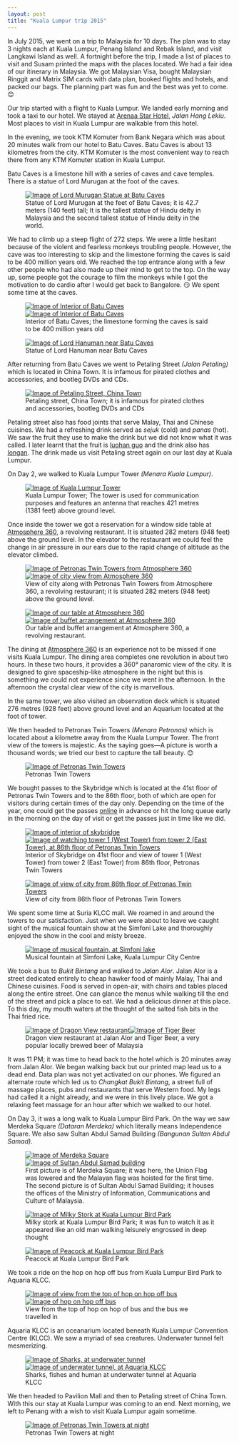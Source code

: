 ```yaml
---
layout: post
title: "Kuala Lumpur trip 2015"
---
```


In July 2015, we went on a trip to Malaysia for 10 days. The plan was to
stay 3 nights each at Kuala Lumpur, Penang Island and Rebak Island, and
visit Langkawi Island as well. A fortnight before the trip, I made a
list of places to visit and Susam printed the maps with the places
located. We had a fair idea of our itinerary in Malaysia. We got
Malaysian Visa, bought Malaysian Ringgit and Matrix SIM cards with data
plan, booked flights and hotels, and packed our bags. The planning part
was fun and the best was yet to come. &#x1f60a;

Our trip started with a flight to Kuala Lumpur. We landed early morning
and took a taxi to our hotel. We stayed at [Arenaa Star Hotel][ASH],
*Jalan Hang Lekiu*. Most places to visit in Kuala Lumpur are walkable
from this hotel.

[ASH]: http://www.tripadvisor.in/Hotel_Review-g298570-d3800051-Reviews-Arenaa_Star_Hotel-Kuala_Lumpur_Wilayah_Persekutuan.html

In the evening, we took KTM Komuter from Bank Negara which was about 20
minutes walk from our hotel to Batu Caves. Batu Caves is about 13
kilometres from the city. KTM Komuter is the most convenient way to
reach there from any KTM Komuter station in Kuala Lumpur.

Batu Caves is a limestone hill with a series of caves and cave temples.
There is a statue of Lord Murugan at the foot of the caves.

<figure id="one-up">
     <a href="{{site.url}}/img/kuala-lumpur-trip-2015/murugan-statue.jpg"
       target="_blank"><img
            src="{{site.url}}/img/kuala-lumpur-trip-2015/murugan-statue-small.jpg"
            alt="Image of Lord Murugan Statue at Batu Caves"></a>
    <figcaption>Statue of Lord Murugan at the feet of Batu Caves; it is
    42.7 meters (140 feet) tall; It is the tallest statue of Hindu deity
    in Malaysia and the second tallest statue of Hindu deity in the
    world.</figcaption>
</figure>

We had to climb up a steep flight of 272 steps. We were a little
hesitant because of the violent and fearless monkeys troubling people.
However, the cave was too interesting to skip and the limestone forming
the caves is said to be 400 million years old. We reached the top
entrance along with a few other people who had also made up their mind
to get to the top. On the way up, some people got the courage to film
the monkeys while I got the motivation to do cardio after I would get
back to Bangalore. &#x1f60f; We spent some time at the caves.

<figure id="two-up">
    <a href="{{site.url}}/img/kuala-lumpur-trip-2015/batu-caves-interior.jpg"
       target="_blank"><img
            src="{{site.url}}/img/kuala-lumpur-trip-2015/batu-caves-interior-small.jpg"
            alt="Image of Interior of Batu Caves"></a><!--
    --><a href="{{site.url}}/img/kuala-lumpur-trip-2015/sky-from-batu-caves-interior.jpg"
       target="_blank"><img
            src="{{site.url}}/img/kuala-lumpur-trip-2015/sky-from-batu-caves-interior-small.jpg"
            alt="Image of Interior of Batu Caves"></a>
    <figcaption>Interior of Batu Caves; the limestone forming the caves
    is said to be 400 million years old</figcaption>
</figure>

<figure id="one-up">
    <a href="{{site.url}}/img/kuala-lumpur-trip-2015/hanuman-statue.jpg"
       target="_blank"><img
            src="{{site.url}}/img/kuala-lumpur-trip-2015/hanuman-statue-small.jpg"
            alt="Image of Lord Hanuman near Batu Caves"></a>
   <figcaption>Statue of Lord Hanuman near Batu Caves</figcaption>
</figure>

After returning from Batu Caves we went to Petaling Street *(Jalan
Petaling)* which is located in China Town. It is infamous for pirated
clothes and accessories, and bootleg DVDs and CDs.

<figure id="one-up">
     <a href="{{site.url}}/img/kuala-lumpur-trip-2015/petaling-street.jpg"
       target="_blank"><img
            src="{{site.url}}/img/kuala-lumpur-trip-2015/petaling-street-small.jpg"
            alt="Image of Petaling Street, China Town"></a>
    <figcaption>Petaling street, China Town; it is infamous for pirated
    clothes and accessories, bootleg DVDs and CDs</figcaption>
</figure>

Petaling street also has food joints that serve Malay, Thai and Chinese
cuisines. We had a refreshing drink served as *sejuk* (cold) and *panas*
(hot). We saw the fruit they use to make the drink but we did not know
what it was called. I later learnt that the fruit is [luohan guo][LG]
and the drink also has [longan][L]. The drink made us visit Petaling
street again on our last day at Kuala Lumpur.

[LG]: https://en.wikipedia.org/wiki/Siraitia_grosvenorii
[L]: https://en.wikipedia.org/wiki/Longan

On Day 2, we walked to Kuala Lumpur Tower *(Menara Kuala Lumpur)*.

<figure id="one-up">
     <a href="{{site.url}}/img/kuala-lumpur-trip-2015/kuala-lumpur-tower.jpg"
       target="_blank"><img
            src="{{site.url}}/img/kuala-lumpur-trip-2015/kuala-lumpur-tower-small.jpg"
            alt="Image of Kuala Lumpur Tower"></a>
    <figcaption>Kuala Lumpur Tower; The tower is used for communication
    purposes and features an antenna that reaches 421 metres (1381 feet)
    above ground level.</figcaption>
</figure>

Once inside the tower we got a reservation for a window side table at
[Atmosphere 360](http://www.atmosphere360.com.my/), a revolving
restaurant. It is situated 282 meters (948 feet) above the ground level. In
the elevator to the restaurant we could feel the change in air pressure
in our ears due to the rapid change of altitude as the elevator climbed.

<figure id="two-up">
    <a href="{{site.url}}/img/kuala-lumpur-trip-2015/view-of-petronas-twin-towers-from-atmosphere360.jpg"
       target="_blank"><img
            src="{{site.url}}/img/kuala-lumpur-trip-2015/view-of-petronas-twin-towers-from-atmosphere360-small.jpg"
            alt="Image of Petronas Twin Towers from Atmosphere 360"></a><!--
    --><a href="{{site.url}}/img/kuala-lumpur-trip-2015/view-of-city-from-atmosphere360.jpg"
       target="_blank"><img
            src="{{site.url}}/img/kuala-lumpur-trip-2015/view-of-city-from-atmosphere360-small.jpg"
            alt="Image of city view from Atmosphere 360"></a>
    <figcaption>View of city along with Petronas Twin Towers from
    Atmosphere 360, a revolving restaurant; it is situated 282 meters
    (948 feet) above the ground level.</figcaption>
</figure>

<figure id="two-up">
    <a href="{{site.url}}/img/kuala-lumpur-trip-2015/our-table-at-atmosphere360.jpg"
       target="_blank"><img
            src="{{site.url}}/img/kuala-lumpur-trip-2015/our-table-at-atmosphere360-small.jpg"
            alt="Image of our table at Atmosphere 360"></a><!--
    --><a href="{{site.url}}/img/kuala-lumpur-trip-2015/buffet-at-atmosphere360.jpg"
       target="_blank"><img
            src="{{site.url}}/img/kuala-lumpur-trip-2015/buffet-at-atmosphere360-small.jpg"
            alt="Image of buffet arrangement at Atmosphere 360"></a>
    <figcaption>Our table and buffet arrangement at Atmosphere 360, a
    revolving restaurant.</figcaption>
</figure>

The dining at [Atmosphere 360](http://www.atmosphere360.com.my/) is an
experience not to be missed if one visits Kuala Lumpur. The dining area
completes one revolution in about two hours. In these two hours, it
provides a 360&deg; panaromic view of the city. It is designed to give
spaceship-like atmosphere in the night but this is something we could
not experience since we went in the afternoon. In the afternoon the
crystal clear view of the city is marvellous.

In the same tower, we also visited an observation deck which is situated
276 metres (928 feet) above ground level and an Aquarium located at the
foot of tower.

We then headed to Petronas Twin Towers *(Menara Petronas)* which is
located about a kilometre away from the Kuala Lumpur Tower. The front
view of the towers is majestic. As the saying goes&mdash;A picture is
worth a thousand words; we tried our best to capture the tall beauty.
&#x1f60a;

<figure id="one-up">
     <a href="{{site.url}}/img/kuala-lumpur-trip-2015/petronas-twin-towers.jpg"
       target="_blank"><img
            src="{{site.url}}/img/kuala-lumpur-trip-2015/petronas-twin-towers-small.jpg"
            alt="Image of Petronas Twin Towers"></a>
    <figcaption>Petronas Twin Towers</figcaption>
</figure>

We bought passes to the Skybridge which is located at the 41st floor of
Petronas Twin Towers and to the 86th floor, both of which are open for
visitors during certain times of the day only. Depending on the time of
the year, one could get the passes [online][ETICKET] in advance or hit
the long queue early in the morning on the day of visit or get the
passes just in time like we did.

[ETICKET]: https://eticket.petronastwintowers.com.my/

<figure id="two-up">
    <a href="{{site.url}}/img/kuala-lumpur-trip-2015/interior-of-skybridge.jpg"
       target="_blank"><img
            src="{{site.url}}/img/kuala-lumpur-trip-2015/interior-of-skybridge-small.jpg"
            alt="Image of interior of skybridge"></a><!--
    --><a href="{{site.url}}/img/kuala-lumpur-trip-2015/viewing-tower1-from-tower2.jpg"
       target="_blank"><img
            src="{{site.url}}/img/kuala-lumpur-trip-2015/viewing-tower1-from-tower2-small.jpg"
            alt="Image of watching tower 1 (West Tower) from tower 2
            (East Tower), at 86th floor of Petronas Twin Towers"></a>
    <figcaption>Interior of Skybridge on 41st floor and view of tower 1
    (West Tower) from tower 2 (East Tower) from 86th floor, Petronas
    Twin Towers</figcaption>
</figure>

<figure id="one-up">
     <a href="{{site.url}}/img/kuala-lumpur-trip-2015/view-of-city-from-86thfloor-petronas-twin-towers.jpg"
       target="_blank"><img
            src="{{site.url}}/img/kuala-lumpur-trip-2015/view-of-city-from-86thfloor-petronas-twin-towers-small.jpg"
            alt="Image of view of city from 86th floor of Petronas Twin
            Towers"></a>
    <figcaption>View of city from 86th floor of Petronas Twin
    Towers</figcaption>
</figure>

We spent some time at Suria KLCC mall. We roamed in and around the
towers to our satisfaction. Just when we were about to leave we caught
sight of the musical fountain show at the Simfoni Lake and thoroughly
enjoyed the show in the cool and misty breeze.

<figure id="one-up">
     <a href="{{site.url}}/img/kuala-lumpur-trip-2015/musical-fountain-simfoni-lake.jpg"
       target="_blank"><img
            src="{{site.url}}/img/kuala-lumpur-trip-2015/musical-fountain-simfoni-lake-small.jpg"
            alt="Image of musical fountain, at Simfoni lake"></a>
    <figcaption>Musical fountain at Simfoni Lake, Kuala Lumpur
    City Centre</figcaption>
</figure>

We took a bus to *Bukit Bintang* and walked to *Jalan Alor*. Jalan Alor
is a street dedicated entirely to cheap hawker food of mainly Malay,
Thai and Chinese cuisines. Food is served in open-air, with chairs and
tables placed along the entire street. One can glance the menus while
walking till the end of the street and pick a place to eat. We had a
delicious dinner at this place. To this day, my mouth waters at the
thought of the salted fish bits in the Thai fried rice.

<figure id="two-up">
    <a href="{{site.url}}/img/kuala-lumpur-trip-2015/dragon-view-restaurant-at-jalan-alor.jpg"
       target="_blank"><img
            src="{{site.url}}/img/kuala-lumpur-trip-2015/dragon-view-restaurant-at-jalan-alor-small.jpg"
            alt="Image of Dragon View restaurant"></a><!--
    --><a href="{{site.url}}/img/kuala-lumpur-trip-2015/tiger-beer-jalan-alor.jpg"
       target="_blank"><img
            src="{{site.url}}/img/kuala-lumpur-trip-2015/tiger-beer-jalan-alor-small.jpg"
            alt="Image of Tiger Beer"></a>
    <figcaption>Dragon view restaurant at Jalan Alor and Tiger Beer, a
    very popular locally brewed beer of Malaysia</figcaption>
</figure>

It was 11 PM; it was time to head back to the hotel which is 20 minutes
away from Jalan Alor. We began walking back but our printed map lead us
to a dead end. Data plan was not yet activated on our phones. We figured
an alternate route which led us to *Changkat Bukit Bintang*, a street
full of massage places, pubs and restaurants that serve Western food. My
legs had called it a night already, and we were in this lively place.
We got a relaxing feet massage for an hour after which we walked to our
hotel.

On Day 3, it was a long walk to Kuala Lumpur Bird Park. On the way we
saw Merdeka Square *(Dataran Merdeka)* which literally means
Independence Square. We also saw Sultan Abdul Samad Building *(Bangunan
Sultan Abdul Samad)*.

<figure id="two-up">
    <a href="{{site.url}}/img/kuala-lumpur-trip-2015/merdeka-square.jpg"
       target="_blank"><img
            src="{{site.url}}/img/kuala-lumpur-trip-2015/merdeka-square-small.jpg"
            alt="Image of Merdeka Square"></a><!--
    --><a href="{{site.url}}/img/kuala-lumpur-trip-2015/sultan-abdul-samad-building.jpg"
       target="_blank"><img
            src="{{site.url}}/img/kuala-lumpur-trip-2015/sultan-abdul-samad-building-small.jpg"
            alt="Image of Sultan Abdul Samad building"></a>
    <figcaption>First picture is of Merdeka Square; it was here, the
    Union Flag was lowered and the Malayan flag was hoisted for the
    first time. The second picture is of Sultan Abdul Samad Building; it
    houses the offices of the Ministry of Information, Communications
    and Culture of Malaysia.</figcaption>
</figure>

<figure id="one-up">
    <a href="{{site.url}}/img/kuala-lumpur-trip-2015/milky-stork-kuala-lumpur-bird-park.jpg"
       target="_blank"><img
            src="{{site.url}}/img/kuala-lumpur-trip-2015/milky-stork-kuala-lumpur-bird-park-small.jpg"
            alt="Image of Milky Stork at Kuala Lumpur Bird Park"></a>
    <figcaption>Milky stork at Kuala Lumpur Bird Park; it was fun to
    watch it as it appeared like an old man walking leisurely engrossed
    in deep thought</figcaption>
</figure>

<figure id="one-up">
    <a href="{{site.url}}/img/kuala-lumpur-trip-2015/peacock-kuala-lumpur-bird-park.jpg"
       target="_blank"><img
            src="{{site.url}}/img/kuala-lumpur-trip-2015/peacock-kuala-lumpur-bird-park-small.jpg"
            alt="Image of Peacock at Kuala Lumpur Bird Park"></a>
    <figcaption>Peacock at Kuala Lumpur Bird Park</figcaption>
</figure>

We took a ride on the hop on hop off bus from Kuala Lumpur Bird Park to
Aquaria KLCC. 

<figure id="two-up">
    <a href="{{site.url}}/img/kuala-lumpur-trip-2015/view-from-top-of-hop-on-hop-off-bus.jpg"
       target="_blank"><img
            src="{{site.url}}/img/kuala-lumpur-trip-2015/view-from-top-of-hop-on-hop-off-bus-small.jpg"
            alt="Image of view from the top of hop on hop off bus"></a><!--
    --><a href="{{site.url}}/img/kuala-lumpur-trip-2015/hop-on-hop-off-bus.jpg"
       target="_blank"><img
            src="{{site.url}}/img/kuala-lumpur-trip-2015/hop-on-hop-off-bus-small.jpg"
            alt="Image of hop on hop off bus"></a>
    <figcaption>View from the top of hop on hop of bus and the bus we
    travelled in</figcaption>
</figure>

Aquaria KLCC is an oceanarium located beneath Kuala Lumpur Convention
Centre (KLCC). We saw a myriad of sea creatures. Underwater tunnel felt
mesmerizing.

<figure id="two-up">
    <a href="{{site.url}}/img/kuala-lumpur-trip-2015/sharks-at-underwater-tunnel-aquaria-klcc.jpg"
       target="_blank"><img
            src="{{site.url}}/img/kuala-lumpur-trip-2015/sharks-at-underwater-tunnel-aquaria-klcc-small.jpg"
            alt="Image of Sharks, at underwater tunnel"></a><!--
    --><a href="{{site.url}}/img/kuala-lumpur-trip-2015/underwater-tunnel-at-aquaria-klcc.jpg"
       target="_blank"><img
            src="{{site.url}}/img/kuala-lumpur-trip-2015/underwater-tunnel-at-aquaria-klcc-small.jpg"
            alt="Image of underwater tunnel, at Aquaria KLCC"></a>
    <figcaption>Sharks, fishes and human at underwater tunnel at Aquaria
    KLCC</figcaption>
</figure>

We then headed to Pavilion Mall and then to Petaling street of China
Town. With this our stay at Kuala Lumpur was coming to an end. Next
morning, we left to Penang with a wish to visit Kuala Lumpur again
sometime.

<figure id="one-up">
     <a href="{{site.url}}/img/kuala-lumpur-trip-2015/petronas-twin-towers-night.jpg"
       target="_blank"><img
            src="{{site.url}}/img/kuala-lumpur-trip-2015/petronas-twin-towers-night-small.jpg"
            alt="Image of Petronas Twin Towers at night"></a>
    <figcaption>Petronas Twin Towers at night</figcaption>
</figure>
